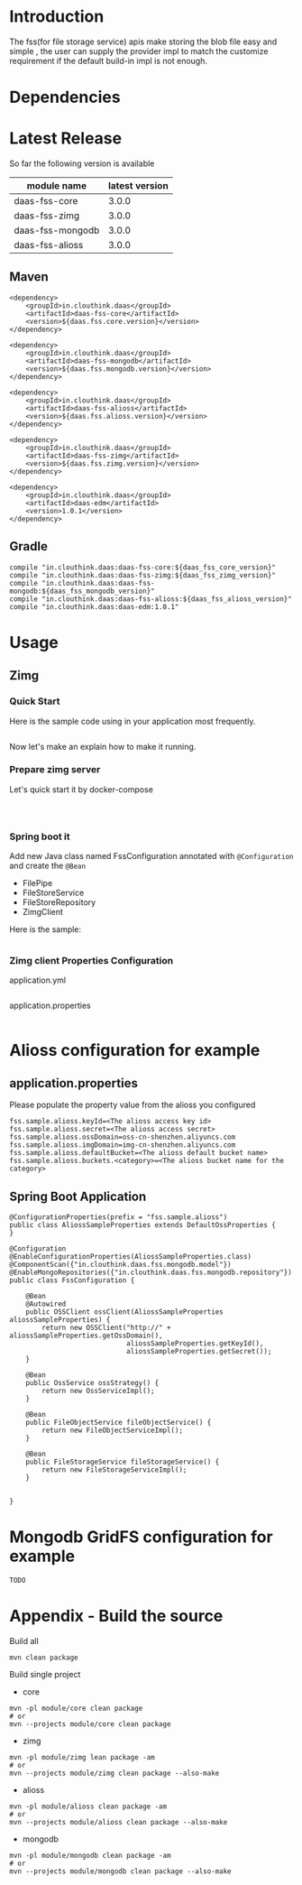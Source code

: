 # Introduction

The fss(for file storage service) apis make storing the blob file easy and simple , 
the user can supply the provider impl to match the customize requirement if the default build-in impl is not enough.

# Dependencies

# Latest Release

So far the following version is available 

module name | latest version
------|------
daas-fss-core | 3.0.0
daas-fss-zimg| 3.0.0
daas-fss-mongodb| 3.0.0
daas-fss-alioss| 3.0.0

## Maven

    <dependency>
        <groupId>in.clouthink.daas</groupId>
        <artifactId>daas-fss-core</artifactId>
        <version>${daas.fss.core.version}</version>
    </dependency>

    <dependency>
        <groupId>in.clouthink.daas</groupId>
        <artifactId>daas-fss-mongodb</artifactId>
        <version>${daas.fss.mongodb.version}</version>
    </dependency>
    
    <dependency>
        <groupId>in.clouthink.daas</groupId>
        <artifactId>daas-fss-alioss</artifactId>
        <version>${daas.fss.alioss.version}</version>
    </dependency>
    
    <dependency>
        <groupId>in.clouthink.daas</groupId>
        <artifactId>daas-fss-zimg</artifactId>
        <version>${daas.fss.zimg.version}</version>
    </dependency>
    
    <dependency>
        <groupId>in.clouthink.daas</groupId>
        <artifactId>daas-edm</artifactId>
        <version>1.0.1</version>
    </dependency>

## Gradle

    compile "in.clouthink.daas:daas-fss-core:${daas_fss_core_version}"
    compile "in.clouthink.daas:daas-fss-zimg:${daas_fss_zimg_version}"
    compile "in.clouthink.daas:daas-fss-mongodb:${daas_fss_mongodb_version}"
    compile "in.clouthink.daas:daas-fss-alioss:${daas_fss_alioss_version}"
    compile "in.clouthink.daas:daas-edm:1.0.1"


# Usage 


## Zimg


### Quick Start

Here is the sample code using in your application most frequently. 

```java


```

Now let's make an explain how to make it running.

### Prepare zimg server

Let's quick start it by docker-compose 

```yml



```

```bash

```

### Spring boot it

Add new Java class named FssConfiguration annotated with `@Configuration` and create the `@Bean` 

* FilePipe
* FileStoreService
* FileStoreRepository
* ZimgClient

Here is the sample:

```java

```

### Zimg client Properties Configuration


application.yml

```yml

```

application.properties

```properties

```





# Alioss configuration for example

## application.properties

Please populate the property value from the alioss you configured 

    fss.sample.alioss.keyId=<The alioss access key id>
    fss.sample.alioss.secret=<The alioss access secret>
    fss.sample.alioss.ossDomain=oss-cn-shenzhen.aliyuncs.com
    fss.sample.alioss.imgDomain=img-cn-shenzhen.aliyuncs.com
    fss.sample.alioss.defaultBucket=<The alioss default bucket name>
    fss.sample.alioss.buckets.<category>=<The alioss bucket name for the category>

## Spring Boot Application

    @ConfigurationProperties(prefix = "fss.sample.alioss")
    public class AliossSampleProperties extends DefaultOssProperties {
    }
    
    @Configuration
    @EnableConfigurationProperties(AliossSampleProperties.class)
    @ComponentScan({"in.clouthink.daas.fss.mongodb.model"})
    @EnableMongoRepositories({"in.clouthink.daas.fss.mongodb.repository"})
    public class FssConfiguration {
    
    	@Bean
    	@Autowired
    	public OSSClient ossClient(AliossSampleProperties aliossSampleProperties) {
    		return new OSSClient("http://" + aliossSampleProperties.getOssDomain(),
    							 aliossSampleProperties.getKeyId(),
    							 aliossSampleProperties.getSecret());
    	}
    
    	@Bean
    	public OssService ossStrategy() {
    		return new OssServiceImpl();
    	}
    
    	@Bean
    	public FileObjectService fileObjectService() {
    		return new FileObjectServiceImpl();
    	}
    
    	@Bean
    	public FileStorageService fileStorageService() {
    		return new FileStorageServiceImpl();
    	}
    
    
    }

# Mongodb GridFS configuration for example

`TODO`

# Appendix - Build the source

Build all

```shell
mvn clean package
```

Build single project

* core

```shell
mvn -pl module/core clean package
# or
mvn --projects module/core clean package
```

* zimg

```shell
mvn -pl module/zimg lean package -am
# or
mvn --projects module/zimg clean package --also-make
```

* alioss

```shell
mvn -pl module/alioss clean package -am
# or
mvn --projects module/alioss clean package --also-make
```

* mongodb

```shell
mvn -pl module/mongodb clean package -am
# or
mvn --projects module/mongodb clean package --also-make
```
